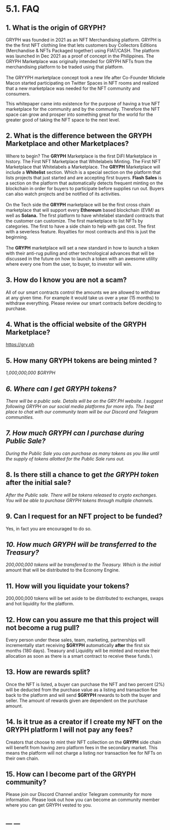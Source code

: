 # 5.1. FAQ

## 1. What is the origin of GRYPH?

GRYPH was founded in 2021 as an NFT Merchandising platform.  GRYPH is the the first NFT clothing line that lets customers buy Collectors Editions (Merchandise & NFTs Packaged together) using FIAT/CASH.  The platform was launched in Dec 2021 as a proof of concept in the Philippines.  The GRYPH Marketplace was originally intended for GRYPH NFTs from the merchandising platform to be traded using that platform. \
\
The GRYYPH marketplace concept took a new life after Co-Founder Mickele Macon started participating on Twitter Spaces in NFT rooms and realized that a new marketplace was needed for the NFT community and consumers.&#x20;

This whitepaper came into existence for the purpose of having a true NFT marketplace for the community and by the community.  Therefore the NFT space can grow and prosper into something great for the world for the greater good of taking the NFT space to the next level.

## 2. What is the difference between the GRYPH Marketplace and other Marketplaces?

Where to begin?  The **GRYPH** Marketplace is the first DiFI Marketplace in history.  The First NFT Marketplace that Whitelabels Minting.  The First NFT Marketplace that Whitelabels a Marketplace.  The **GRYPH** Marketplace will include a **Whitelist** section. Which is a special section on the platform that lists projects that just started and are accepting first buyers. **Flash Sales** is a section on the platform that automatically detects frequent minting on the blockchain in order for buyers to participate before supplies run out. Buyers can also watch projects and be notified of its activities.\
\
On the Tech side the **GRYPH** marketplace will be the first cross chain marketplace that will support  every **Ethereum** based blockchain _(EVM)_ as well as **Solana.** The first platform to have whitelabel standard contracts that the customer can customize.  The first marketplace to list NFTs by categories. The first to have a side chain to help with gas cost.  The first with a severless feature. Royalties for most contracts and this is just the beginning.  \
\
The **GRYPH** marketplace will set a new standard in how to launch a token with their anti-rug pulling and other technological advances that will be discussed in the future on how to launch a token with an awesome utility where every one from the user, to buyer, to investor will win.

## 3. How do I know you are not a scam?

All of our smart contracts control the amounts we are allowed to withdraw at any given time. For example it would take us over a year (15 months) to withdraw everything. Please review our smart contracts before deciding to purchase.

## 4. What is the official website of the GRYPH Marketplace?

https://gry.ph

## 5. How many GRYPH tokens are being minted ?

_1,000,000,000 $GRYPH_

## _6. Where can I get GRYPH tokens?_&#x20;

_There will be a public sale. Details will be on the GRY.PH website.  I suggest following GRYPH on our social media platforms for more info. The best place to chat with our community team will be our Discord and Telegram communities._

## _7. How much GRYPH can I purchase during Public Sale?_

_During the Public Sale you can purchase as many tokens as you like until the supply of tokens allotted for the Public Sale runs out._

## 8. Is there still a chance to get _the GRYPH token_ after the initial sale?

_After the Public sale. There will be tokens released to crypto exchanges. You will be able to purchase GRYPH tokens through multiple channels._

## 9. Can I request for an NFT project to be funded?

Yes, in fact you are encouraged to do so.

## _10. How much GRYPH will be transferred to the Treasury?_

_200,000,000 tokens will be transferred to the Treasury. Which is the initial_ amount that will be distributed to the Economy Engine.

## 11. How will you liquidate your tokens?&#x20;

200,000,000 tokens will be set aside to be distributed to exchanges, swaps and hot liquidity for the platform.

## 12. How can you assure me that this project will not become a rug pull?

Every person under these sales, team, marketing, partnerships will incrementally start receiving **$GRYPH** automatically **after** the first six months (180 days). Treasury and Liquidity will be minted and receive their allocation as soon as there is a smart contract to receive these funds.\


## 13. How are rewards split?

Once the NFT is listed, a buyer can purchase the NFT and two percent (2%) will be deducted from the purchase value as a listing and transaction fee back to the platform and will send **$GRYPH** rewards to both the buyer and seller. The amount of rewards given are dependent on the purchase amount.

## 14. Is it true as a creator if I create my NFT on the GRYPH platform I will not pay any fees?

Creators that choose to mint their NFT collection on the **GRYPH** side chain will benefit from having zero platform fees in the secondary market. This means the platform will not charge a listing nor transaction fee for NFTs on their own chain.

## 15. How can I become part of the GRYPH community?

Please join our Discord Channel and/or Telegram community for more information.  Please look out how you can become an community member where you can get GRYPH vested to you.



## __ __
